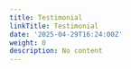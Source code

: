 ```yaml
---
title: Testimonial
linkTitle: Testimonial
date: '2025-04-29T16:24:00Z'
weight: 0
description: No content
---
```




